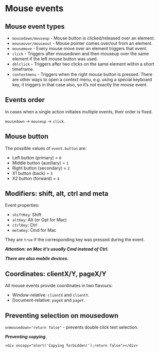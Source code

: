 # Mouse events

## Mouse event types

- `mousedown/mouseup` - Mouse button is clicked/released over an element. 
- `mouseover/mouseout` - Mouse pointer comes over/out from an element. 
- `mousemove` - Every mouse move over an element triggers that event. 
- `click` - Triggers after mousedown and then mouseup over the same element if the left mouse button was used. 
- `dblclick` - Triggers after two clicks on the same element within a short timeframe.
- `contextmenu` - Triggers when the right mouse button is pressed. There are other ways to open a context menu, e.g. using a special keyboard key, it triggers in that case also, so it’s not exactly the mouse event.


## Events order

In cases when a single action initiates multiple events, their order is fixed.

`mousedown` → `mouseup` → `click`.

## Mouse button

The possible values of `event.button` are:

- Left button (primary)	= `0`
- Middle button (auxiliary)	= `1`
- Right button (secondary) = `2`
- X1 button (back) = `3`
- X2 button (forward) = `4`

## Modifiers: shift, alt, ctrl and meta

Event properties:

- `shiftKey`: Shift 
- `altKey`: Alt (or Opt for Mac)
- `ctrlKey`: Ctrl 
- `metaKey`: Cmd for Mac

They are `true` if the corresponding key was pressed during the event.  

***Attention: on Mac it’s usually Cmd instead of Ctrl.***

***There are also mobile devices.***

## Coordinates: clientX/Y, pageX/Y

All mouse events provide coordinates in two flavours:

- Window-relative: `clientX` and `clientY`.
- Document-relative: `pageX` and `pageY`.

## Preventing selection on mousedown

`onmousedown="return false"` - prevents double click text selection.

***Preventing copying.***
```
<div oncopy="alert('Copying forbidden!');return false"></div>
```
